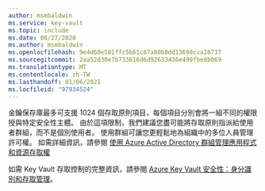 ```yaml
---
author: msmbaldwin
ms.service: key-vault
ms.topic: include
ms.date: 08/27/2020
ms.author: msmbaldwin
ms.openlocfilehash: 9e4d60e501ffc5b61c87a80b8dd13698cca28737
ms.sourcegitcommit: 2aa52d30e7b733616d6d92633436e499fbe8b069
ms.translationtype: MT
ms.contentlocale: zh-TW
ms.lasthandoff: 01/06/2021
ms.locfileid: "97934524"
---
```

金鑰保存庫最多可支援 1024 個存取原則項目，每個項目分別會將一組不同的權限授與特定安全性主體。 由於這項限制，我們建議您盡可能將存取原則指派給使用者群組，而不是個別使用者。 使用群組可讓您更輕鬆地為組織中的多位人員管理許可權。 如需詳細資訊，請參閱 [使用 Azure Active Directory 群組管理應用程式和資源存取權](../articles/active-directory/fundamentals/active-directory-manage-groups.md)

如需 Key Vault 存取控制的完整資訊，請參閱 [Azure Key Vault 安全性：身分識別和存取管理](../articles/key-vault/general/security-overview.md#identity-management)。